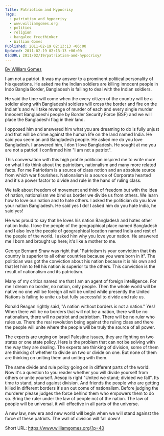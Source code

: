 ```yaml
---
Title: Patriotism and Hypocrisy
Tags:
  - patriotism and hypocrisy
  - www.williamgomes.org
  - politics
  - religion
  - bangalee freethinker
  - William Gomes
Published: 2011-02-19 02:13:13 +06:00
Updated: 2011-02-19 02:13:13 +06:00
OldURL: 2011/02/19/patriotism-and-hypocrisy/
---
```


<a href="https://www.williamgomes.org/?p=40">By William Gomes</a>

I am not a patriot. It was my answer to a prominent political personality of his questions. He asked me the Indian soldiers are killing innocent people in Indo Bangla Border, Bangladesh is failing to deal with the Indian soldiers.

He said the time will come when the every citizen  of the country will be a soldier along with Bangladeshi soldiers will cross the border and fire on the Indian's and will take revenge of murder of each and  every single  murder Innocent Bangladeshi people by Border Security Force (BSF) and we will place the Bangladeshi flag in their land.

I opposed him and answered him what you are dreaming to do is fully unjust and that will be crime against the human life on the land named India. He said you seem an anti Bangladesh people. He asked me do you love Bangladesh. I answered him, I don't love Bangladesh. He sought at me you are not a patriot! I confirmed him "I am not a patriot".

This conversation with this high profile politician inspired me to write more on what I do think about the patriotism, nationalism and many more related facts. For me Patriotism is a source of class notion and an absolute source from which war flourishes. Nationalism is a source of Corporate hearted and it's a power factor to divide and rule in the hand of ruling class.

We talk about freedom of movement and think of freedom but with the idea of nation, nationalism we bind us border we divide us from others. We learn how to love our nation and to hate others. I asked the politician do you love your nation Bangladesh. He said yes I do!  I asked him do you hate India, he said yes!

He was proud to say that he loves his nation Bangladesh and hates other nation India. I love the people of the geographical place named Bangladesh and I also love the people of geographical location named India and rest of the people of the world. I asked him why you love your nation. He answered me I born and brought up here; it's like a mother to me.

George Bernard Shaw was right that "Patriotism is your conviction that this country is superior to all other countries because you were born in it". The politician was got the conviction about his nation because it is his own and that let him to fell his nation is superior to the others. This conviction is the result of nationalism and its patriotism.

Many of my critics named me that I am an agent of foreign intelligence. For me I dream no border, no nation, only people. Then the whole world will be native no one will be foreign all will be united while presently the United Nations is failing to unite us but fully successful to divide and rule us.

Ronald Reagan rightly said, "A nation without borders is not a nation." Yes!  When there will be no borders that will not be a nation, there will be no nationalism, there will no patriot and patriotism. There will be no ruler who rules us. There the real revolution being against the ruling class and there the people will unite where the people will be truly the source of all power.

The experts are urging on Israel Palestine issues, they are fighting on two states or one state policy. Here is the problem that can not be solving with the way they are dealing. The experts are thinking of division, some of them are thinking of whether to divide on two or divide on one. But none of them are thinking on uniting them and uniting with them.

The same divide and rule policy going on in different parts of the world. Now it's a question to you reader whether you will divide yourself from others or unite yourself. Aesop is right "United we stand; divided we fall". Its time to stand, stand against division. And friends the people who are getting killed in different borders it's an out come of nationalism. Before judging the murderer please judges the force behind them who empowers them to do so.  Bring the ruler under the law of people not of the nation. The law of people will be universal, it will effective in all parts of the universe.

A new law, new era and new world will begin when we will stand against the force of these patriots. The wall of division will fall down!

Short URL: https://www.williamgomes.org/?p=40
